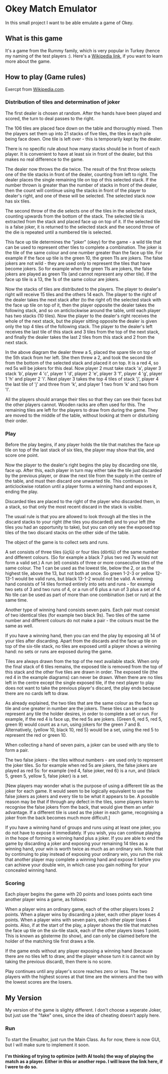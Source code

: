 # Okey Match Emulator

In this small project I want to be able emulate a game of Okey.

## What is this game

It's a game from the Rummy family, which is very popular in Turkey (hence my naming of the test players :). Here's
a [Wikipedia link](https://en.wikipedia.org/wiki/Okey), if you want to learn more about the game.

## How to play (Game rules)

Exercpt from [Wikipedia.com](https://en.wikipedia.org/wiki/Okey).

### Distribution of tiles and determination of joker

The first dealer is chosen at random. After the hands have been played and scored, the turn to deal passes to the right.

The 106 tiles are placed face down on the table and thoroughly mixed. Then the players set them up into 21 stacks of
five tiles, the tiles in each pile being face down. One tile is left over - this is temporarily kept by the dealer.

There is no specific rule about how many stacks should be in front of each player. It is convenient to have at least six
in front of the dealer, but this makes no real difference to the game.

The dealer now throws the die twice. The result of the first throw selects one of the tile stacks in front of the
dealer, counting from left to right. The dealer places the single remaining tile on top of this selected stack. If the
number thrown is greater than the number of stacks in front of the dealer, then the count will continue using the stacks
in front of the player to dealer's right, and one of these will be selected. The selected stack now has six tiles.

The second throw of the die selects one of the tiles in the selected stack, counting upwards from the bottom of the
stack. The selected tile is extracted from the stack and placed face up on top of it. If the selected tile is a false
joker, it is returned to the selected stack and the second throw of the die is repeated until a numbered tile is
selected.

This face up tile determines the "joker" (okey) for the game - a wild tile that can be used to represent other tiles to
complete a combination. The joker is the tile of the same colour and one number greater than the face up tile. For
example if the face up tile is the green 10, the green 11s are jokers. The false jokers are not wild - they are used
only to represent the tiles that have become jokers. So for example when the green 11s are jokers, the false jokers are
played as green 11s (and cannot represent any other tile). If the face up tile is a 13, the 1s of the same colour are
jokers.

Now the stacks of tiles are distributed to the players. The player to dealer's right will receive 15 tiles and the
others 14 each. The player to the right of the dealer takes the next stack after (to the right of) the selected stack
with the face up tile on top of it, then the player opposite the dealer takes the following stack, and so on
anticlockwise around the table, until each player has two stacks (10 tiles). Now the player to the dealer's right
receives the whole of the next stack, but the player sitting opposite the dealer is given only the top 4 tiles of the
following stack. The player to the dealer's left receives the last tile of this stack and 3 tiles from the top of the
next stack, and finally the dealer takes the last 2 tiles from this stack and 2 from the next stack.

In the above diagram the dealer threw a 5, placed the spare tile on top of the 5th stack from her left. She then threw a
2, and took the second tile from the bottom of the selected stack and placed it on top. It is a red 4, so red 5s will be
jokers for this deal. Now player 2 must take stack 'a', player 3 stack 'b', player 4 'c', player 1 'd', player 2 'e',
player 3 'f', player 4 'g', player 1 'h' and player 2 'i'. Next player 3 takes the top 4 tiles of stack 'j', player 4
the last tile of 'j' and three from 'k', and player 1 two from 'k' and two from 'l'.

All the players should arrange their tiles so that they can see their faces but the other players cannot. Wooden racks
are often used for this. The remaining tiles are left for the players to draw from during the game. They are moved to
the middle of the table, without looking at them or disturbing their order.

### Play

Before the play begins, if any player holds the tile that matches the face up tile on top of the last stack of six
tiles, the player may show that tile, and score one point.

Now the player to the dealer's right begins the play by discarding one tile, face up. After this, each player in turn
may either take the tile just discarded by the previous player, or draw the next tile from the supply in the centre of
the table, and must then discard one unwanted tile. This continues in anticlockwise rotation until a player forms a
winning hand and exposes it, ending the play.

Discarded tiles are placed to the right of the player who discarded them, in a stack, so that only the most recent
discard in the stack is visible.

The usual rule is that you are allowed to look through all the tiles in the discard stacks to your right (the tiles you
discarded) and to your left (the tiles you had an opportunity to take), but you can only see the exposed top tiles of
the two discard stacks on the other side of the table.

The object of the game is to collect sets and runs.

A set consists of three tiles (üçlü) or four tiles (dörtlü) of the same number and different colours. (So for example a
black 7 plus two red 7s would not form a valid set.) A run (el) consists of three or more consecutive tiles of the same
colour. The 1 can be used as the lowest tile, below the 2, or as the highest tile, above the 13, but not both at once.
So green 1-2-3 or yellow 12-13-1 would be valid runs, but black 13-1-2 would not be valid. A winning hand consists of 14
tiles formed entirely into sets and runs - for example two sets of 3 and two runs of 4, or a run of 6 plus a run of 3
plus a set of 4. No tile can be used as part of more than one combination (set or run) at the same time.

Another type of winning hand consists seven pairs. Each pair must consist of two identical tiles (for example two black
9s). Two tiles of the same number and different colours do not make a pair - the colours must be the same as well.

If you have a winning hand, then you can end the play by exposing all 14 of your tiles after discarding. Apart from the
discards and the face up tile on top of the six-tile stack, no tiles are exposed until a player shows a winning hand: no
sets or runs are exposed during the game.

Tiles are always drawn from the top of the next available stack. When only the final stack of 6 tiles remains, the
exposed tile is removed from the top of this stack and the other five tiles are drawn in order. The exposed tile (the
red 4 in the example diagrams) can never be drawn. When there are no tiles left in the centre except the single exposed
tile, if the next player to play does not want to take the previous player's discard, the play ends because there are no
cards left to draw.

As already explained, the two tiles that are the same colour as the face up tile and one greater in number are the
jokers. These tiles can be used to represent any tile the holder desires, in order to complete a set or run. For
example, if the red 4 is face up, the red 5s are jokers. {Green 6, red 5, red 5, green 9} would count as a run, using
jokers for the green 7 and 8. Alternatively, {yellow 10, black 10, red 5} would be a set, using the red 5 to represent
the red or green 10.

When collecting a hand of seven pairs, a joker can be used with any tile to form a pair.

The two false jokers - the tiles without numbers - are used only to represent the joker tiles. So for example when red
5s are jokers, the false jokers are played as red 5s: for example {red 4, false joker, red 6} is a run, and {black 5,
green 5, yellow 5, false joker} is a set.

[New players may wonder what is the purpose of using a different tile as the joker for each game. It would seem to be logically equivalent to use the false jokers as jokers and every tile to be what it appears to be. A possible reason may be that if through any defect in the tiles, some players learn to recognise the false jokers from the back, that would give them an unfair advantage. If a different tile is used as the joker in each game, recognising a joker from the back becomes much more difficult.]

If you have a winning hand of groups and runs using at least one joker, you do not have to expose it immediately. If you
wish, you can continue playing in the hope of forming a winning hand plus a joker. If you are able to end the game by
discarding a joker and exposing your remaining 14 tiles as a winning hand, your win is worth twice as much as an
ordinary win. Note that by continuing to play instead of exposing your ordinary win, you run the risk that another
player may complete a winning hand and expose it before you can achieve your double win, in which case you gain nothing
for your concealed winning hand.

### Scoring

Each player begins the game with 20 points and loses points each time another player wins a game, as follows:

When a player wins an ordinary game, each of the other players loses 2 points. When a player wins by discarding a joker,
each other player loses 4 points. When a player wins with seven pairs, each other player loses 4 points. Also, if at the
start of the play, a player shows the tile that matches the face up tile on the six-tile stack, each of the other
players loses 1 point. This is known as gösterme (to show), and can only be claimed before the holder of the matching
tile first draws a tile.

If the game ends without any player exposing a winning hand (because there are no tiles left to draw, and the player
whose turn it is cannot win by taking the previous discard), then there is no score.

Play continues until any player's score reaches zero or less. The two players with the highest scores at that time are
the winners and the two with the lowest scores are the losers.

## My Version

My version of the game is slighty different. I don't choose a seperate Joker, but just use the "fake" ones, since the
idea of cheating doesn't apply here.

### Run

To start the Emualtor, just run the Main Class. As for now, there is now GUI, but I will make sure to implement it soon.

#### I'm thinking of trying to optimize (with AI tools) the way of playing the match as a player. Either in this or another repo. I will leave the link here, if I were to do so.
